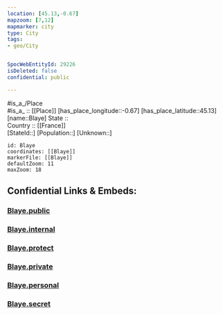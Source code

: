 ```yaml
---
location: [45.13,-0.67] 
mapzoom: [7,12] 
mapmarker: city 
type: City
tags:
- geo/City


SpocWebEntityId: 29226
isDeleted: false
confidential: public

---
```

#is_a_/Place  
#is_a_ :: [[Place]] 
[has_place_longitude::-0.67] 
[has_place_latitude::45.13] 
[name::Blaye] 
State ::  
Country :: [[France]]  
[StateId::] 
[Population::] 
[Unknown::] 


```leaflet
id: Blaye
coordinates: [[Blaye]] 
markerFile: [[Blaye]] 
defaultZoom: 11 
maxZoom: 18
```


## Confidential Links & Embeds: 

### [Blaye.public](/_public/\Earth\Continent\Europe\Europe~West\France\regions~France\Nouvelle-AquitaineBlaye.public.md) 

### [Blaye.internal](/_internal/\Earth\Continent\Europe\Europe~West\France\regions~France\Nouvelle-AquitaineBlaye.internal.md) 

### [Blaye.protect](/_protect/\Earth\Continent\Europe\Europe~West\France\regions~France\Nouvelle-AquitaineBlaye.protect.md) 

### [Blaye.private](/_private/\Earth\Continent\Europe\Europe~West\France\regions~France\Nouvelle-AquitaineBlaye.private.md) 

### [Blaye.personal](/_personal/\Earth\Continent\Europe\Europe~West\France\regions~France\Nouvelle-AquitaineBlaye.personal.md) 

### [Blaye.secret](/_secret/\Earth\Continent\Europe\Europe~West\France\regions~France\Nouvelle-AquitaineBlaye.secret.md)

